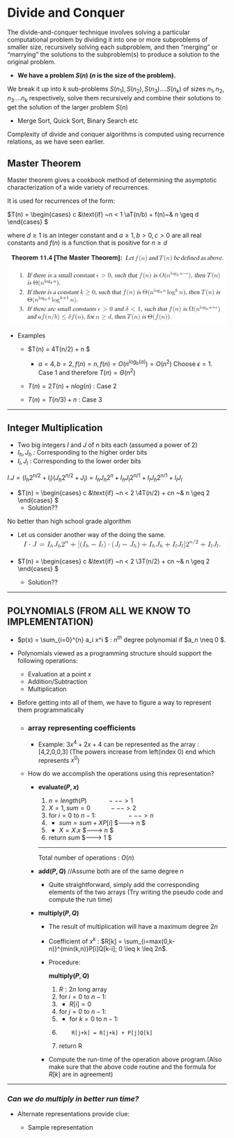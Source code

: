 # Divide and Conquer

The divide-and-conquer technique involves solving a particular computational problem by dividing it into one or more subproblems of smaller size, recursively solving each subproblem, and then “merging” or “marrying” the solutions to the subproblem(s) to produce a solution to the original problem.

- **We have a problem $S(n)$ ($n$ is the size of the problem).**

We break it up into $k$ sub-problems $S(n_1),S(n_2),S(n_3)....S(n_k)$ of sizes $n_1,n_2,n_3....n_k$ respectively, solve them recursively and combine their solutions to get the solution of the larger problem $S(n)$

- Merge Sort, Quick Sort, Binary Search etc

Complexity of divide and conquer algorithms is computed using recurrence relations, as we have seen earlier.

## Master Theorem

Master theorem gives a cookbook method of determining the asymptotic characterization of a wide variety of recurrences.

It is used for recurrences of the form:

$T(n) = \begin{cases} c &\text{if} ~n < 1 \\aT(n/b) + f(n)~& n \geq d  \end{cases} $

where $d \geq 1$ is an integer constant and $a \geq 1, b>0, c>0$ are all real constants and $f(n)$ is a function that is positive for $n \geq d$

![master_theorem](master_theorem.png)

- Examples

   - $T(n) = 4T(n/2) + n $

       - $a = 4, b = 2, f(n) = n, f(n) = O(n^{log_b(a)}) = O(n^2)$
         Choose $\epsilon = 1$. Case 1 and therefore $T(n) = \Theta(n^2)$
   - $T(n) = 2 T(n) + nlog(n)$  : Case 2
   - $T(n) = T(n/3) + n$ : Case 3

------------------------------------------------------

## Integer Multiplication

- Two big integers $I$ and $J$ of $n$ bits each (assumed a power of $2$)
- $I_h, J_h$ : Corresponding to the higher order bits
- $I_l, J_l$ : Corresponding to the lower order bits

$I.J = (I_h 2^{n/2} + I_l)(J_h 2^{n/2} + J_l) = I_hJ_h 2^n+I_hJ_l2^{n/1}+I_lJ_h2^{n/1}+I_lJ_l$

- $T(n) = \begin{cases} c &\text{if} ~n < 2 \\4T(n/2) + cn ~& n \geq 2  \end{cases} $
  - Solution??

No better than high school grade algorithm

- Let us consider another way of the doing the same.
![integer multiplication](integer_multiplication.png)

- $T(n) = \begin{cases} c &\text{if} ~n < 2 \\3T(n/2) + cn ~& n \geq 2  \end{cases} $

  - Solution??  
------------------------------------------------------

## POLYNOMIALS (FROM ALL WE KNOW TO IMPLEMENTATION)

- $p(x) = \sum_{i=0}^{n} a_i x^i $ : $n^{th}$ degree polynomial if $a_n \neq 0 $.

- Polynomials viewed as a programming structure should support the following operations:

  - Evaluation at a point $x$
  - Addition/Subtraction
  - Multiplication

- Before getting into all of them, we have to figure a way to represent them programmatically

    - ### array representing coefficients

      - Example: $3x^4+2x+4$ can be represented as the array  :  [4,2,0,0,3] (The powers increase from left(index 0) end which represents $x^0$)
    - How do we accomplish the operations using this representation?

      - **evaluate($P,x$)**
          
          1. $n = length(P)$ $~~~~~~~~~~~--->1$
          2. $X = 1, sum = 0$ $~~~~~~~~~~--->2$
          3. for $i=0$ to $n-1$:  $~~~~~~~~~~~~~~~~~--->n$
          4.   - $sum=sum + XP[i]$ $---> n $ 
          5.   - $X = X.x$ $---> n $ 
          6. return $sum$ $---> 1 $
          ------------------------------
          Total number of operations : $O(n)$

      - **add($P,Q$)** //Assume both are of the same degree $n$

        - Quite straightforward, simply add the corresponding elements of the two arrays
        (Try writing the pseudo code and compute the run time)
      
      - **multiply($P,Q$)**
         
         - The result of multiplication will have a maximum degree $2n$
         - Coefficient of $x^k$ : $R[k] = \sum_{i=max(0,k-n)}^{min(k,n)}P[i]Q[k-i]; 0 \leq k \leq 2n$.
         - Procedure:

              **multiply($P,Q$)**
                
              1. $R : 2n$ long array
              2. for $i = 0$ to $n-1$:
              3.    - $R[i]=0$
              4. for $j=0$ to $n-1$:
              5.    - for $k=0$ to $n-1$:
              6.         R[j+k] = R[j+k] + P[j]Q[k]
              7. return R

         - Compute the run-time of the operation above program.(Also make sure that the above code routine and the formula for $R[k]$ are in agreement)

------------------------------------------------------
### *Can we do multiply in better run time?*


  - Alternate representations provide clue:

      - Sample representation

      


    




